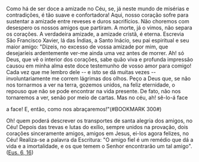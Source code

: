 
Como há de ser doce a amizade no Céu, se, já neste mundo de misérias e contradições, é tão suave e confortadora! Aqui, nosso coração sofre para sustentar a amizade entre reveses e duros sacrifícios. Não choremos com desespero os nossos amigos que partiram. A morte, já o vimos, não separa os corações. A verdadeira amizade, a amizade cristã, é eterna. Escrevia São Francisco Xavier, lá das Índias, a Santo Inácio, seu pai espiritual e seu maior amigo: "Dizeis, no excesso de vossa amizade por mim, que desejaríeis ardentemente ver-me ainda uma vez antes de morrer. Ah! só Deus, que vê o interior dos corações, sabe quão viva e profunda impressão causou em minha alma este doce testemunho de vosso amor para comigo! Cada vez que me lembro dele -- e isto se dá muitas vezes -- involuntariamente me correm lágrimas dos olhos. Peço a Deus que, se não nos tornarmos a ver na terra, gozemos unidos, na feliz eternidade, o repouso que não se pode encontrar na vida presente. De fato, não nos tornaremos a ver, senão por meio de cartas. Mas no céu, ah! sê-lo-á face

a face! E, então, como nos abraçaremos!"(#BOOKMARK 300#)

Oh! quem poderá descrever os transportes de santa alegria dos amigos, no Céu! Depois das trevas e lutas do exílio, sempre unidos na provação, dois corações sinceramente amigos, amigos em Jesus, ei-los agora felizes, no Céu! Realiza-se a palavra da Escritura: "O amigo fiel é um remédio que dá a vida e a imortalidade, e os que temem o Senhor encontrarão um tal amigo". ([Eus. 6, 16](https://vulgata.online/bible/Eus.6?ed=MS&vfn=MS.Eus.6.16:vs))

